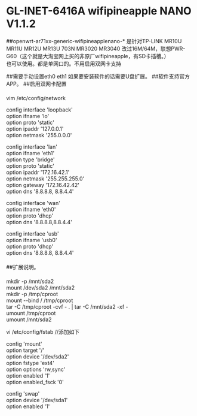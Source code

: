 # GL-INET-6416A wifipineapple NANO V1.1.2

##openwrt-ar71xx-generic-wifipineapplenano-* 是针对TP-LINK MR10U MR11U MR12U MR13U 703N MR3020 MR3040  改过16M/64M，联想PWR-G60（这个就是大淘宝网上买的非原厂wifipineapple，有SD卡插槽。）<br>
也可以使用。都是单网口的。不用启用双网卡支持

##需要手动设置eth0 eth1 如果要安装软件的话需要U盘扩展。
##软件支持官方APP。
##启用双网卡配置
####
vim /etc/config/network<br>

config interface 'loopback'<br>
        option ifname 'lo'<br>
        option proto 'static'<br>
        option ipaddr '127.0.0.1'<br>
        option netmask '255.0.0.0'<br>

config interface 'lan'<br>
        option ifname   'eth1'<br>
        option type     'bridge'<br>
        option proto    'static'<br>
        option ipaddr   '172.16.42.1'<br>
        option netmask  '255.255.255.0'<br>
        option gateway  '172.16.42.42'<br>
        option dns      '8.8.8.8, 8.8.4.4'<br>

config interface 'wan'<br>
        option ifname   'eth0'<br>
        option proto    'dhcp'<br>
        option dns      '8.8.8.8,8.8.4.4'<br>

config interface 'usb'<br>
        option ifname   'usb0'<br>
        option proto    'dhcp'<br>
        option dns      '8.8.8.8, 8.8.4.4'<br>
####
##扩展说明。
####
mkdir -p /mnt/sda2<br>
mount /dev/sda2 /mnt/sda2<br>
mkdir -p /tmp/cproot<br>
mount --bind / /tmp/cproot<br>
tar -C /tmp/cproot -cvf - . | tar -C /mnt/sda2 -xf -<br>
umount /tmp/cproot<br>
umount /mnt/sda2<br>



vi /etc/config/fstab //添加如下<br>

config 'mount'<br>
       option target '/'<br>
       option device '/dev/sda2'<br>
       option fstype 'ext4'<br>
       option options 'rw,sync'<br>
       option enabled '1'<br>
       option enabled_fsck '0'<br>

config 'swap'<br>
       option device '/dev/sda1'<br>
       option enabled '1'<br>

####